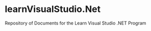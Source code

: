 learnVisualStudio.Net
=====================

Repository of Documents for the Learn Visual Studio .NET Program

